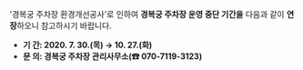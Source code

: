 '경복궁 주차장 환경개선공사'로 인하여 **경복궁 주차장 운영 중단 기간을** 다음과 같이 **연장**하오니 참고하시기 바랍니다.
- **기 간: 2020. 7. 30.(목) → 10. 27.(화)**
- **문 의: 경복궁 주차장 관리사무소(☎ 070-7119-3123)**